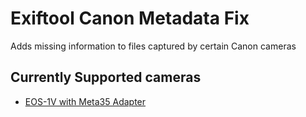 # Exiftool Canon Metadata Fix

Adds missing information to files captured by certain Canon cameras

## Currently Supported cameras
- [EOS-1V with Meta35 Adapter](Cameras/EOS-1V.md)
